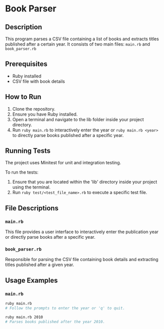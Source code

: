 # Book Parser

## Description
This program parses a CSV file containing a list of books and extracts titles published after a certain year. It consists of two main files: `main.rb` and `book_parser.rb`

## Prerequisites
- Ruby installed
- CSV file with book details

## How to Run
1. Clone the repository.
2. Ensure you have Ruby installed.
3. Open a terminal and navigate to the lib folder inside your project directory.
4. Run `ruby main.rb` to interactively enter the year or `ruby main.rb <year>` to directly parse books published after a specific year.

## Running Tests
The project uses Minitest for unit and integration testing.

To run the tests:
1. Ensure that you are located within the 'lib' directory inside your project using the terminal.
2. Run `ruby test/<test_file_name>.rb` to execute a specific test file.

## File Descriptions

### `main.rb`
This file provides a user interface to interactively enter the publication year or directly parse books after a specific year.

### `book_parser.rb`
Responsible for parsing the CSV file containing book details and extracting titles published after a given year.

## Usage Examples

### `main.rb`
```bash
ruby main.rb
# Follow the prompts to enter the year or 'q' to quit.

ruby main.rb 2010
# Parses books published after the year 2010.
